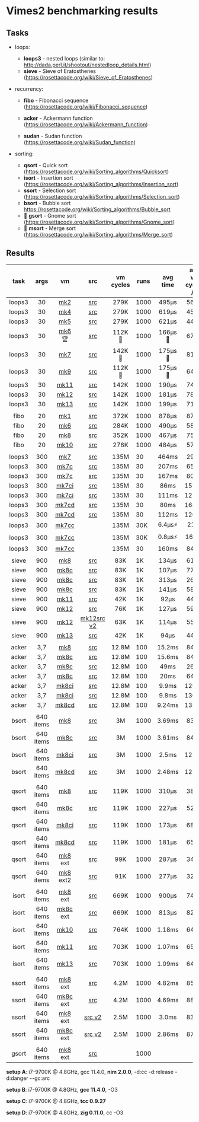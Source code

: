 # Vimes2 benchmarking results



## Tasks

- loops:
  - **loops3** - nested loops (similar to: http://dada.perl.it/shootout/nestedloop_details.html)
  - **sieve** - Sieve of Eratosthenes (https://rosettacode.org/wiki/Sieve_of_Eratosthenes)
- recurrency:

  - **fibo** - Fibonacci sequence (https://rosettacode.org/wiki/Fibonacci_sequence)
  - **acker** - Ackermann function (https://rosettacode.org/wiki/Ackermann_function)

  - **sudan** - Sudan function (https://rosettacode.org/wiki/Sudan_function)
- sorting:
  - **qsort** - Quick sort (https://rosettacode.org/wiki/Sorting_algorithms/Quicksort)
  - **isort** - Insertion sort (https://rosettacode.org/wiki/Sorting_algorithms/Insertion_sort)
  - **ssort** - Selection sort (https://rosettacode.org/wiki/Sorting_algorithms/Selection_sort)
  - **bsort** - Bubble sort https://rosettacode.org/wiki/Sorting_algorithms/Bubble_sort
  - 🚧 **gsort** - Gnome sort (https://rosettacode.org/wiki/Sorting_algorithms/Gnome_sort)
  - 🌱 **msort** - Merge sort (https://rosettacode.org/wiki/Sorting_algorithms/Merge_sort)



## Results



|  task  |   args    |           vm            |                         src                         | vm cycles | runs | avg time | avg vm cycles / s | cpu cycles / vm cycle | setup |
| :----: | :-------: | :---------------------: | :-------------------------------------------------: | :-------: | ---- | :------: | :---------------: | :-------------------: | :---: |
| loops3 |    30     |   [mk2](nim/mk2.nim)    |              [src](asm/loops3_mk2.asm)              |   279K    | 1000 |  495µs   |       563M        |         8.53          |   A   |
| loops3 |    30     |   [mk4](nim/mk4.nim)    |              [src](asm/loops3_mk2.asm)              |   279K    | 1000 |  619µs   |       451M        |         10.64         |   A   |
| loops3 |    30     |   [mk5](nim/mk5.nim)    |              [src](asm/loops3_mk2.asm)              |   279K    | 1000 |  621µs   |       449M        |         10.69         |   A   |
| loops3 |    30     |  [mk6](nim/mk6.nim) 🏆   |              [src](asm/loops3_mk6.asm)              |  112K 🥇   | 1000 | 166µs 🥇  |       677M        |         7.09          |   A   |
| loops3 |    30     |   [mk7](nim/mk7.nim)    |              [src](asm/loops3_mk7.asm)              |  142K 🥈   | 1000 | 175µs 🥈  |       813M        |          5.9          |   A   |
| loops3 |    30     |   [mk9](nim/mk9.nim)    |              [src](asm/loops3_mk9.asm)              |   112K🥇   | 1000 | 175µs 🥈  |       640M        |          7.5          |   A   |
| loops3 |    30     |  [mk11](nim/mk11.nim)   |             [src](asm/loops3_mk11.asm)              |   142K    | 1000 |  190µs   |       742M        |          6.5          |   A   |
| loops3 |    30     |  [mk12](nim/mk12.nim)   |             [src](asm/loops3_mk12.asm)              |   142K    | 1000 |  181µs   |       786M        |          6.1          |   A   |
| loops3 |    30     |  [mk13](nim/mk13.nim)   |             [src](asm/loops3_mk13.asm)              |   142K    | 1000 |  199µs   |       710M        |          6.8          |   A   |
|        |           |                         |                                                     |           |      |          |                   |                       |       |
|  fibo  |    20     |   [mk1](nim/mk1.nim)    |               [src](asm/fibo_mk1.asm)               |   372K    | 1000 |  878µs   |       878M        |          5.5          |   A   |
|  fibo  |    20     |   [mk6](nim/mk6.nim)    |               [src](asm/fibo_mk6.asm)               |   284K    | 1000 |  490µs   |       580M        |          8.3          |   A   |
|  fibo  |    20     |   [mk8](nim/mk8.nim)    |               [src](asm/fibo_mk8.asm)               |   352K    | 1000 |  467µs   |       752M        |          6.4          |   A   |
|  fibo  |    20     |  [mk10](nim/mk10.nim)   |              [src](asm/fibo_mk10.asm)               |   278K    | 1000 |  484µs   |       573M        |          8.4          |   A   |
|        |           |                         |                                                     |           |      |          |                   |                       |       |
| loops3 |    300    |   [mk7](nim/mk7.nim)    |              [src](asm/loops3_mk7.asm)              |   135M    | 30   |  464ms   |       291M        |         16.5          |   A   |
| loops3 |    300    |    [mk7c](c/mk7c.c)     |              [src](asm/loops3_mk7.asm)              |   135M    | 30   |  207ms   |       652M        |          7.4          |   B   |
| loops3 |    300    |    [mk7c](c/mk7c.c)     |              [src](asm/loops3_mk7.asm)              |   135M    | 30   |  167ms   |       808M        |          5.9          |   D   |
| loops3 |    300    |   [mk7ci](c/mk7ci.c)    |              [src](asm/loops3_mk7.asm)              |   135M    | 30   |   86ms   |       1570M       |         3.1 🥈         |   B   |
| loops3 |    300    |   [mk7ci](c/mk7ci.c)    |              [src](asm/loops3_mk7.asm)              |   135M    | 30   |  111ms   |       1215M       |          3.9          |   D   |
| loops3 |    300    |   [mk7cd](c/mk7cd.c)    |              [src](asm/loops3_mk7.asm)              |   135M    | 30   |   80ms   |       1687M       |         2.9 🥇         |   B   |
| loops3 |    300    |   [mk7cd](c/mk7cd.c)    |              [src](asm/loops3_mk7.asm)              |   135M    | 30   |  112ms   |       1205M       |          3.9          |   D   |
| loops3 |    300    | [mk7cc](c/mk7cc-ugly.c) |                                                     |   135M    | 30K  |  6.4µs⚡  |       21T⚡        |         1/4k⚡         |   B   |
| loops3 |    300    | [mk7cc](c/mk7cc-ugly.c) |                                                     |   135M    | 30K  |  0.8µs⚡  |       168T⚡       |        1/35k⚡         |   D   |
| loops3 |    300    | [mk7cc](c/mk7cc-ugly.c) |                                                     |   135M    | 30   |  160ms   |       843M        |          5.7          |   C   |
|        |           |                         |                                                     |           |      |          |                   |                       |       |
| sieve  |    900    |   [mk8](nim/mk8.nim)    |              [src](asm/sieve_mk8.asm)               |    83K    | 1K   |  134µs   |       619M        |          7.7          |   A   |
| sieve  |    900    |    [mk8c](c/mk8c.c)     |              [src](asm/sieve_mk8.asm)               |    83K    | 1K   |  107µs   |       775M        |          6.2          |   B   |
| sieve  |    900    |    [mk8c](c/mk8c.c)     |              [src](asm/sieve_mk8.asm)               |    83K    | 1K   |  313µs   |       265M        |          18           |   C   |
| sieve  |    900    |    [mk8c](c/mk8c.c)     |              [src](asm/sieve_mk8.asm)               |    83K    | 1K   |  141µs   |       588M        |          8.2          |   D   |
| sieve  |    900    |  [mk11](nim/mk11.nim)   |              [src](asm/sieve_mk11.asm)              |    42K    | 1K   |   92µs   |       449M        |         10.7          |   A   |
| sieve  |    900    |  [mk12](nim/mk12.nim)   |              [src](asm/sieve_mk12.asm)              |    76K    | 1K   |  127µs   |       599M        |          8.1          |   A   |
| sieve  |    900    |  [mk12](nim/mk12.nim)   | [mk12](nim/mk12.nim)[src v2](asm/sieve_v2_mk12.asm) |    63K    | 1K   |  114µs   |       551M        |          8.8          |   A   |
| sieve  |    900    |  [mk13](nim/mk13.nim)   |              [src](asm/sieve_mk13.asm)              |    42K    | 1K   |   94µs   |       440M        |          11           |   A   |
|        |           |                         |                                                     |           |      |          |                   |                       |       |
| acker  |    3,7    |   [mk8](nim/mk8.nim)    |          [src](asm/ackerman_mk8_mtkv.asm)           |   12.8M   | 100  |  15.2ms  |       847M        |          5.7          |   A   |
| acker  |    3,7    |    [mk8c](c/mk8c.c)     |          [src](asm/ackerman_mk8_mtkv.asm)           |   12.8M   | 100  |  15.6ms  |       842M        |          5.7          |   B   |
| acker  |    3,7    |    [mk8c](c/mk8c.c)     |          [src](asm/ackerman_mk8_mtkv.asm)           |   12.8M   | 100  |   49ms   |       261M        |          18           |   C   |
| acker  |    3,7    |    [mk8c](c/mk8c.c)     |          [src](asm/ackerman_mk8_mtkv.asm)           |   12.8M   | 100  |   20ms   |       640M        |          7.5          |   D   |
| acker  |    3,7    |   [mk8ci](c/mk8ci.c)    |          [src](asm/ackerman_mk8_mtkv.asm)           |   12.8M   | 100  |  9.9ms   |       1292M       |          3.7          |   B   |
| acker  |    3,7    |   [mk8ci](c/mk8ci.c)    |          [src](asm/ackerman_mk8_mtkv.asm)           |   12.8M   | 100  |  9.8ms   |       1306M       |          3.7          |   D   |
| acker  |    3,7    |   [mk8cd](c/mk8cd.c)    |          [src](asm/ackerman_mk8_mtkv.asm)           |   12.8M   | 100  |  9.24ms  |       1385M       |          3.5          |   B   |
|        |           |                         |                                                     |           |      |          |                   |                       |       |
| bsort  | 640 items |   [mk8](nim/mk8.nim)    |              [src](asm/bsort_mk8.asm)               |    3M     | 1000 |  3.69ms  |       830M        |          5.8          |   A   |
| bsort  | 640 items |    [mk8c](c/mk8c.c)     |              [src](asm/bsort_mk8.asm)               |    3M     | 1000 |  3.61ms  |       849M        |          5.6          |   B   |
| bsort  | 640 items |   [mk8ci](c/mk8ci.c)    |              [src](asm/bsort_mk8.asm)               |    3M     | 1000 |  2.5ms   |       1227M       |          3.9          |   B   |
| bsort  | 640 items |   [mk8cd](c/mk8cd.c)    |              [src](asm/bsort_mk8.asm)               |    3M     | 1000 |  2.48ms  |       1237M       |          3.9          |   B   |
|        |           |                         |                                                     |           |      |          |                   |                       |       |
| qsort  | 640 items |   [mk8](nim/mk8.nim)    |              [src](asm/qsort_mk8.asm)               |   119K    | 1000 |  310µs   |       383M        |         12.6          |   A   |
| qsort  | 640 items |    [mk8c](c/mk8c.c)     |              [src](asm/qsort_mk8.asm)               |   119K    | 1000 |  227µs   |       524M        |          9.2          |   B   |
| qsort  | 640 items |   [mk8ci](c/mk8ci.c)    |              [src](asm/qsort_mk8.asm)               |   119K    | 1000 |  173µs   |       688M        |           7           |   B   |
| qsort  | 640 items |   [mk8cd](c/mk8cd.c)    |              [src](asm/qsort_mk8.asm)               |   119K    | 1000 |  181µs   |       658M        |          7.3          |   B   |
| qsort  | 640 items | [mk8](nim/mk8.nim) ext  |            [src](asm/qsort_mk8_ext.asm)             |    99K    | 1000 |  287µs   |       342M        |          14           |   A   |
| qsort  | 640 items | [mk8](nim/mk8.nim) ext2 |            [src](asm/qsort_mk8_ext2.asm)            |    91K    | 1000 |  277µs   |       327M        |         14.7          |   A   |
|        |           |                         |                                                     |           |      |          |                   |                       |       |
| isort  | 640 items | [mk8](nim/mk8.nim) ext  |            [src](asm/isort_mk8_ext.asm)             |   669K    | 1000 |  900µs   |       742M        |          6.5          |   A   |
| isort  | 640 items |  [mk8c](c/mk8c.c) ext   |            [src](asm/isort_mk8_ext.asm)             |   669K    | 1000 |  813µs   |       822M        |          5.9          |   B   |
| isort  | 640 items |  [mk10](nim/mk10.nim)   |              [src](asm/isort_mk10.asm)              |   764K    | 1000 |  1.18ms  |       644M        |          7.5          |   A   |
| isort  | 640 items |  [mk11](nim/mk11.nim)   |              [src](asm/isort_mk11.asm)              |   703K    | 1000 |  1.07ms  |       657M        |          7.4          |   A   |
| isort  | 640 items |  [mk13](nim/mk13.nim)   |              [src](asm/isort_mk13.asm)              |   703K    | 1000 |  1.09ms  |       643M        |          7.5          |   A   |
|        |           |                         |                                                     |           |      |          |                   |                       |       |
| ssort  | 640 items | [mk8](nim/mk8.nim) ext  |              [src](asm/ssort_mk8.asm)               |   4.2M    | 1000 |  4.82ms  |       858M        |          5.6          |   A   |
| ssort  | 640 items |  [mk8c](c/mk8c.c) ext   |            [src](asm/isort_mk8_ext.asm)             |   4.2M    | 1000 |  4.69ms  |       883M        |          5.5          |   B   |
| ssort  | 640 items | [mk8](nim/mk8.nim) ext  |           [src v2](asm/ssort_v2_mk8.asm)            |   2.5M    | 1000 |  3.0ms   |       830M        |          5.8          |   A   |
| ssort  | 640 items |  [mk8c](c/mk8c.c) ext   |           [src v2](asm/ssort_v2_mk8.asm)            |   2.5M    | 1000 |  2.86ms  |       872M        |          5.5          |   B   |
|        |           |                         |                                                     |           |      |          |                   |                       |       |
| gsort  | 640 items | [mk8](nim/mk8.nim) ext  |              [src](asm/gsort_mk8.asm)               |           | 1000 |          |                   |                       |       |

**setup A**: i7-9700K @ 4.8GHz, gcc 11.4.0, **nim 2.0.0**, -d:cc -d:release -d:danger --gc:arc

**setup B**: i7-9700K @ 4.8GHz, **gcc 11.4.0**, -O3

**setup C**: i7-9700K @ 4.8GHz, **tcc 0.9.27**

**setup D**: i7-9700K @ 4.8GHz, **zig 0.11.0**, cc -O3
